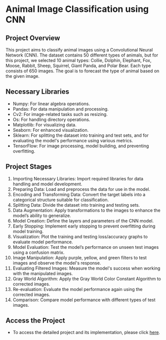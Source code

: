 # Animal Image Classification using CNN
## Project Overview
This project aims to classify animal images using a Convolutional Neural Network (CNN). The dataset contains 50 different types of animals, but for this project, we selected 10 animal types: Collie, Dolphin, Elephant, Fox, Moose, Rabbit, Sheep, Squirrel, Giant Panda, and Polar Bear. Each type consists of 650 images. The goal is to forecast the type of animal based on the given image.

## Necessary Libraries
* Numpy: For linear algebra operations.
* Pandas: For data manipulation and processing.
* Cv2: For image-related tasks such as resizing.
* Os: For handling directory operations.
* Matplotlib: For visualizing data.
* Seaborn: For enhanced visualization.
* Sklearn: For splitting the dataset into training and test sets, and for evaluating the model's performance using various metrics.
* TensorFlow: For image processing, model building, and preventing overfitting.

## Project Stages
1. Importing Necessary Libraries: Import required libraries for data handling and model development.
2. Preparing Data: Load and preprocess the data for use in the model.
3. Encoding and Transforming Data: Convert the target labels into a categorical structure suitable for classification.
4. Splitting Data: Divide the dataset into training and testing sets.
5. Data Augmentation: Apply transformations to the images to enhance the model’s ability to generalize.
6. Model Creation: Define the layers and parameters of the CNN model.
7. Early Stopping: Implement early stopping to prevent overfitting during model training.
8. Visualization: Plot the training and testing loss/accuracy graphs to evaluate model performance.
9. Model Evaluation: Test the model’s performance on unseen test images using a confusion matrix.
10. Image Manipulation: Apply purple, yellow, and green filters to test images and observe the model's response.
11. Evaluating Filtered Images: Measure the model's success when working with the manipulated images.
12. Gray World Algorithm: Apply the Gray World Color Constant Algorithm to corrected images.
13. Re-evaluation: Evaluate the model performance again using the corrected images.
14. Comparison: Compare model performance with different types of test images.

## Access the Project
* To access the detailed project and its implementation, please click [here](https://www.kaggle.com/code/abdurrahmangulmez46/global-ai-hub-image-processing-bootcamp-projectt).
